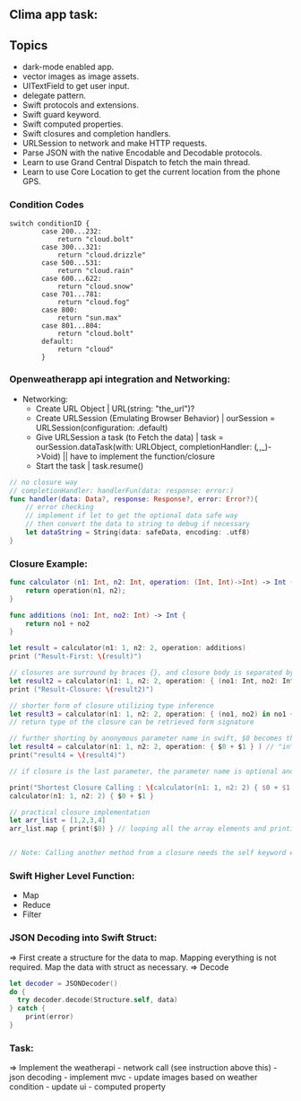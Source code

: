 ## Clima app task:

## Topics

* dark-mode enabled app.
* vector images as image assets.
* UITextField to get user input. 
* delegate pattern.
* Swift protocols and extensions. 
* Swift guard keyword. 
* Swift computed properties.
* Swift closures and completion handlers.
* URLSession to network and make HTTP requests.
* Parse JSON with the native Encodable and Decodable protocols. 
* Learn to use Grand Central Dispatch to fetch the main thread.
* Learn to use Core Location to get the current location from the phone GPS. 

### Condition Codes
```
switch conditionID {
        case 200...232:
            return "cloud.bolt"
        case 300...321:
            return "cloud.drizzle"
        case 500...531:
            return "cloud.rain"
        case 600...622:
            return "cloud.snow"
        case 701...781:
            return "cloud.fog"
        case 800:
            return "sun.max"
        case 801...804:
            return "cloud.bolt"
        default:
            return "cloud"
        }
```
### Openweatherapp api integration and Networking:
- Networking: 
    - Create URL Object | URL(string: "the_url")?
    - Create URLSession (Emulating Browser Behavior) | ourSession = URLSession(configuration: .default)
    - Give URLSession a task (to Fetch the data) | task = ourSession.dataTask(with: URLObject, completionHandler: (_,_,_)->Void) || have to implement the function/closure
    - Start the task | task.resume()
```swift
// no closure way
// completionHandler: handlerFun(data: response: error:)
func handler(data: Data?, response: Response?, error: Error?){
    // error checking
    // implement if let to get the optional data safe way
    // then convert the data to string to debug if necessary
    let dataString = String(data: safeData, encoding: .utf8)
}
```

### Closure Example:
```swift
func calculator (n1: Int, n2: Int, operation: (Int, Int)->Int) -> Int {
    return operation(n1, n2);
}

func additions (no1: Int, no2: Int) -> Int {
    return no1 + no2
}

let result = calculator(n1: 1, n2: 2, operation: additions)
print ("Result-First: \(result)")

// closures are surround by braces {}, and closure body is separated by "in" keyword instead of braces from the parameter and return type (signature)
let result2 = calculator(n1: 1, n2: 2, operation: { (no1: Int, no2: Int) -> Int in return no1 + no2 })
print ("Result-Closure: \(result2)")

// shorter form of closure utilizing type inference
let result3 = calculator(n1: 1, n2: 2, operation: { (no1, no2) in no1 + no2 } ) 
// return type of the closure can be retrieved form signature

// further shorting by anonymous parameter name in swift, $0 becomes the 1st parameter, $1 is second and so on
let result4 = calculator(n1: 1, n2: 2, operation: { $0 + $1 } ) // "in" can also be omitted
print("result4 = \(result4)")

// if closure is the last parameter, the parameter name is optional and the closure can be placed after the ending parenthesis (like kotlin)

print("Shortest Closure Calling : \(calculator(n1: 1, n2: 2) { $0 + $1 })")
calculator(n1: 1, n2: 2) { $0 + $1 }

// practical closure implementation
let arr_list = [1,2,3,4]
arr_list.map { print($0) } // looping all the array elements and printing using minimalist code of the swift closure


// Note: Calling another method from a closure needs the self keyword explicitly
```

### Swift Higher Level Function:
* Map
* Reduce
* Filter

### JSON Decoding into Swift Struct:
=> First create a structure for the data to map. Mapping everything is not required. Map the data with struct as necessary.
=> Decode
```swift
let decoder = JSONDecoder()
do {
  try decoder.decode(Structure.self, data)  
} catch {
    print(error)
}
```
### Task:
=> Implement the weatherapi
    - network call (see instruction above this)
    - json decoding
    - implement mvc
    - update images based on weather condition
    - update ui
    - computed property
